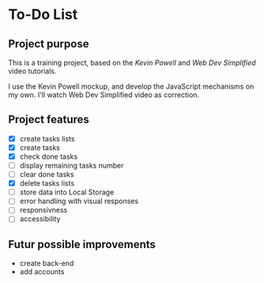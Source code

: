 # To-Do List

## Project purpose

This is a training project, based on the _Kevin Powell_ and _Web Dev Simplified_ video tutorials.

I use the Kevin Powell mockup, and develop the JavaScript mechanisms on my own. I'll watch Web Dev Simplified video as correction.

## Project features

- [x] create tasks lists
- [x] create tasks
- [x] check done tasks
- [ ] display remaining tasks number
- [ ] clear done tasks
- [x] delete tasks lists
- [ ] store data into Local Storage
- [ ] error handling with visual responses
- [ ] responsivness
- [ ] accessibility

## Futur possible improvements
- create back-end
- add accounts